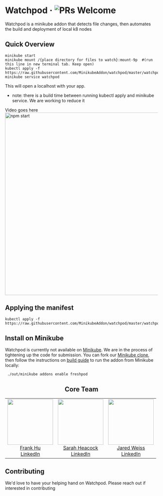 # Watchpod &middot; ![PRs Welcome](https://img.shields.io/badge/PRs-welcome-brightgreen.svg)

Watchpod is a minikube addon that detects file changes, then automates the build and deployment of local k8 nodes

[Minikube]: https://github.com/kubernetes/minikube
[Minikube clone]: https://github.com/MinikubeAddon/minikube
[build guide]: https://github.com/kubernetes/minikube/blob/master/docs/contributors/build_guide.md

## Quick Overview

```
minikube start
minikube mount /{place directory for files to watch}:mount-9p  #(run this line in new terminal tab. Keep open)
kubectl apply -f https://raw.githubusercontent.com/MinikubeAddon/watchpod/master/watchpod.yaml
minikube service watchpod
```

This will open a localhost with your app. 
- note: there is a build time between running kubectl apply and minikube service. We are working to reduce it

Video goes here
<img src='https://cdn.rawgit.com/MinikubeAddon/watchpod/ce9b5363/Watchpod-first-vid.mp4' width='600' alt='npm start'>

## Applying the manifest 

```
kubectl apply -f https://raw.githubusercontent.com/MinikubeAddon/watchpod/master/watchpod.yaml
```

## Install on Minikube

Watchpod is currently not available on [Minikube]. We are in the process of tightening up the code for submission.
You can fork our [Minikube clone], then follow the instructions on [build guide] to run the addon from Minikube locally:

```
 ./out/minikube addons enable freshpod
```


<h2 align="center">Core Team</h2> 

<table align="center"> 
 <tbody> 
  <tr> 
   <td align="center" valign="top"> 
    <img width="150" height="150" src="https://github.com/ASimpleHuman.png?s=150"> 
    <br>
    <a href="https://github.com/ASimpleHuman"> Frank Hu </a>
    <br>
    <a href="https://www.linkedin.com/in/frankjunhu/"> LinkedIn </a>  
   </td>
   <td align="center" valign="top"> 
    <img width="150" height="150" src="https://github.com/sarahheacock.png?s=150"> 
    <br>
    <a href="https://github.com/sarahheacock"> Sarah Heacock </a>
    <br>
    <a href="https://www.linkedin.com/in/sarah-heacock-ab8677126"/> LinkedIn </a>  
   </td>
   <td align="center" valign="top"> 
    <img width="150" height="150" src="https://github.com/jmw1493.png?s=150"> 
    <br>
    <a href="https://github.com/jmw1493"> Jared Weiss </a> 
    <br>
    <a href="https://www.linkedin.com/in/jaredmweiss/"> LinkedIn </a>  
   </td>
  </tr> 
 </tbody> 
</table> 


## Contributing

We'd love to have your helping hand on Watchpod. Please reach out if interested in contributing

